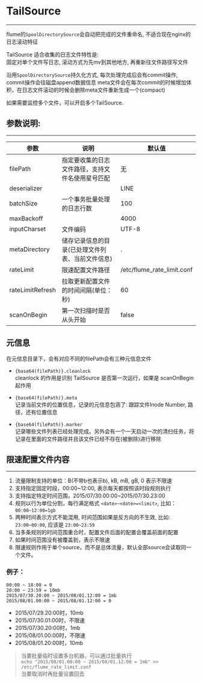 # TailSource
----

flume的`SpoolDirectorySource`会自动把完成的文件重命名, 不适合现在nginx的日志滚动特征

TailSource 适合收集的日志文件特性是:  
固定对单个文件写日志, 滚动方式为先mv到其他地方, 再重新往文件路径写文件

沿用`SpoolDirectorySource`持久化方式, 每次处理完成后会有commit操作, commit操作会往磁盘append数据信息
meta文件会在每次commit的时候增加体积，在日志文件滚动的时候会删除meta文件重新生成一个(compact)

如果需要监控多个文件，可以开启多个TailSource.

## 参数说明:
---

| 参数             | 说明                                             | 默认值                     |
|------------------|--------------------------------------------------|----------------------------|
| filePath         | 指定要收集的日志文件路径，支持文件名使用星号匹配 | 无                         |
| deserializer     |                                                  | LINE                       |
| batchSize        | 一个事务批量处理的日志行数                       | 100                        |
| maxBackoff       |                                                  | 4000                       |
| inputCharset     | 文件编码                                         | UTF-8                      |
| metaDirectory    | 储存记录信息的目录(已处理文件列表、当前文件信息) | .                          |
| rateLimit        | 限速配置文件路径                                 | /etc/flume_rate_limit.conf |
| rateLimitRefresh | 拉取更新配置文件的时间间隔(单位：秒)             | 60                         |
| scanOnBegin      | 第一次扫描时是否从头开始                         | false                      |

## 元信息

在元信息目录下，会有对应不同的filePath会有三种元信息文件

* `{base64(filePath)}.cleanlock`  
  cleanlock 的作用是识别 TailSource 是否第一次运行，如果是 scanOnBegin 起作用

* `{base64(filePath)}.meta`  
  记录当前文件的位置信息，记录的元信息包涵了: 跟踪文件Inode Number, 路径，还有位置信息

* `{base64(filePath)}.marker`  
  记录哪些文件列表已经处理完成。另外会有一个一天启动一次的清扫任务，将记录在里面的文件路径并且该文件已经不存在(被删除)进行移除

## 限速配置文件内容
---

1. 流量限制支持的单位：B(不带b也表示b), kB, mB, gB, 0 表示不限速
2. 支持指定固定时段，00:00~12:00, 表示每天都按照该时段规则执行
3. 支持指定特定时间范围，2015/07/30.00:00~2015/07/30.23:00
4. 规则以行为单位分割，每行满足格式 `<date>~<date>=<limit>`, 比如：`00:00~12:00=1gb`
5. 两种时间表示方式不能混用, 时间范围如果是反方向的不生效, 比如: `23:00~00:00`, 应该是 `23:00~23:59`
6. 当多条规则的时间范围重合时，配置文件后面的配置会覆盖前面的配置
7. 如果时间范围没有被覆盖到，表示不限速
8. 限速规则作用于单个source，而不是总体流量，默认全部source会读取同一个文件。

### 例子：
```
00:00 ~ 18:00 = 0
20:00 ~ 23:59 = 10mb
2015/07/30.20:00 ~ 2015/08/01.12:00 = 1mb
2015/08/01.00:00 ~ 2015/08/01.12:00 = 0
```
* 2015/07/29.20:00时，10mb
* 2015/07/30.01:00时，不限速
* 2015/07/30.20:00时，1mb
* 2015/08/01.00:00时，不限速
* 2015/08/01.20:00时，10mb

> 当要批量临时设置多台机器，可以通过批量执行  
> `echo "2015/08/01.00:00 ~ 2015/08/01.12:00 = 1mb" >> /etc/flume_rate_limit.conf`  
> 当要取消时再批量设置回去  

